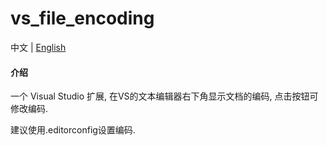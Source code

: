 # vs_file_encoding

中文 | [English](./README.en-US.md)

#### 介绍
一个 Visual Studio 扩展, 在VS的文本编辑器右下角显示文档的编码, 点击按钮可修改编码.

建议使用.editorconfig设置编码.

